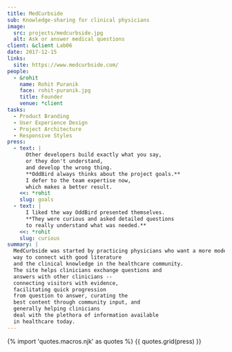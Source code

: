 ```yaml
---
title: MedCurbside
sub: Knowledge-sharing for clinical physicians
image:
  src: projects/medcurbside.jpg
  alt: Ask or answer medical questions
client: &client Lab06
date: 2017-12-15
links:
  site: https://www.medcurbside.com/
people:
  - &rohit
    name: Rohit Puranik
    face: rohit-puranik.jpg
    title: Founder
    venue: *client
tasks:
  - Product Branding
  - User Experience Design
  - Project Architecture
  - Responsive Styles
press:
  - text: |
      Other developers build exactly what you say,
      or they don't understand,
      and develop the wrong thing.
      **OddBird always thinks about the project goals.**
      I defer to the team expertise now,
      which makes a better result.
    <<: *rohit
    slug: goals
  - text: |
      I liked the way OddBird presented themselves.
      **They were curious and asked detailed questions
      to really understand what was needed.**
    <<: *rohit
    slug: curious
summary: |
  MedCurbside was started by practicing physicians who want a more modern
  way to connect with good literature
  and the clinical knowledge in the healthcare community.
  The site helps clinicians exchange questions and
  answers with other clinicians --
  connecting visitors with evidence,
  facilitating quick progression
  from question to answer, curating the
  best content through community input, and
  generally helping clinicians
  deal with the plethora of information available
  in healthcare today.
---
```


{% import 'quotes.macros.njk' as quotes %}
{{ quotes.grid(press) }}
